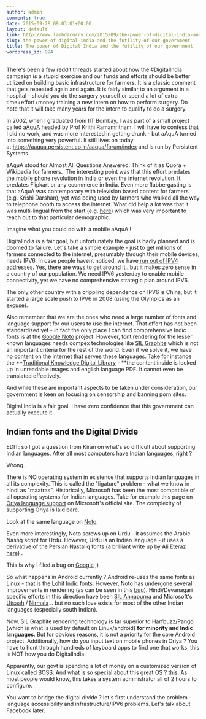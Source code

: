 ```yaml
---
author: admin
comments: true
date: 2015-09-28 09:03:01+00:00
layout: default
link: http://www.lambdacurry.com/2015/09/the-power-of-digital-india-and-the-futility-of-our-government/
slug: the-power-of-digital-india-and-the-futility-of-our-government
title: The power of Digital India and the futility of our government
wordpress_id: 924
---
```


There's been a few reddit threads started about how the #DigitalIndia campaign is a stupid exercise and our funds and efforts should be better utilized on building basic infrastructure for farmers. It is a classic comment that gets repeated again and again. It is fairly similar to an argument in a hospital - should you do the surgery yourself or spend a lot of extra time+effort+money training a new intern on how to perform surgery. Do note that it will take many years for the intern to qualify to do a surgery.

In 2002, when I graduated from IIT Bombay, I was part of a small project called a[AquA](https://en.wikipedia.org/wiki/Aaqua) headed by Prof Krithi Ramamritham. I will have to confess that I did no work, and was more interested in getting drunk - but aAquA turned into something very powerful. It still lives on today at https://aaqua.persistent.co.in/aaqua/forum/index and is run by Persistent Systems.

aAquA stood for Almost All Questions Answered. Think of it as Quora + Wikipedia for farmers.  The interesting point was that this effort predates the mobile phone revolution in India or even the internet revolution. It predates Flipkart or any ecommerce in India. Even more flabbergasting is that aAquA was contemporary with television based content for farmers (e.g. Krishi Darshan), yet was being used by farmers who walked all the way to telephone booth to access the internet. What did help a lot was that it was multi-lingual from the start (e.g. [here](https://aaqua.persistent.co.in/aaqua/forum/viewthread?thread=24242)) which was very important to reach out to that particular demographic.

Imagine what you could do with a mobile aAquA !

DigitalIndia is a fair goal, but unfortunately the goal is badly planned and is doomed to failure. Let's take a simple example - just to get millions of farmers connected to the internet, presumably through their mobile devices, needs IPV6. In case people havent noticed, we have[ run out of IPV4 addresses](http://www.theinquirer.net/inquirer/news/2427696/as-the-us-runs-out-of-ipv4-addresses-bt-confirms-uk-rollout-of-ipv6). Yes, there are ways to get around it.. but it makes zero sense in a country of our population. We need IPV6 yesterday to enable mobile connectivity, yet we have no comprehensive strategic plan around IPV6.

The only other country with a crippling dependence on IPV6 is China, but it started a large scale push to IPV6 in 2008 (using the Olympics as an [excuse](http://ipv6.com/articles/general/IPv6-Olympics-2008.htm)).

Also remember that we are the ones who need a large number of fonts and language support for our users to use the internet. That effort has not been standardized yet - in fact the only place I can find comprehensive Indic fonts is at the [Google Noto](https://www.google.com/get/noto/) project. However, font rendering for the lesser known languages needs compex technologies like [SIL Graphite](http://scripts.sil.org/cms/scripts/page.php?site_id=projects&item_id=graphite_aboutOT) which is not an important criteria for the rest of the world. Even if we solve it, we have no content on the internet that serves these languages. Take for instance the **[Traditional Knowledge Digital Library](https://en.wikipedia.org/wiki/Traditional_Knowledge_Digital_Library) - **the content inside is locked up in unreadable images and english language PDF. It cannot even be translated effectively.

And while these are important aspects to be taken under consideration, our government is keen on focusing on censorship and banning porn sites.

Digital India is a fair goal. I have zero confidence that this government can actually execute it.


## Indian fonts and the Digital Divide


EDIT: so I got a question from Kiran on what's so difficult about supporting Indian languages. After all most computers have Indian languages, right ?

Wrong.

There is NO operating system in existence that supports Indian languages in all its complexity. This is called the "ligature" problem - what we know in hindi as "maatras". Historically, Microsoft has been the most compatible of all operating systems for Indian languages. Take for example this page on [Oriya language support](http://www.microsoft.com/typography/OpenTypeDev/oriya/intro.htm) on Microsoft's official site. The complexity of supporting Oriya is laid bare.

Look at the same language on [Noto](https://www.google.com/get/noto/#sans-orya).

Even more interestingly, Noto screws up on Urdu - it assumes the Arabic Nashq script for Urdu. However, Urdu is an Indian language - it uses a derivative of the Persian Nastaliq fonts (a brilliant write up by Ali Eteraz [here](https://medium.com/@eteraz/the-death-of-the-urdu-script-9ce935435d90)) .

This is why I filed a bug on [Google](https://github.com/googlei18n/noto-fonts/issues/39) ;)

So what happens in Android currently ? Android re-uses the same fonts as Linux - that is the [Lohit Indic](https://en.wikipedia.org/wiki/Lohit_fonts) fonts. However, Noto has undergone several improvements in rendering (as can be seen in this [bug](https://github.com/googlei18n/noto-fonts/issues/474)). Hindi/Devanagari specific efforts in this direction have been [SIL Annapurna](http://software.sil.org/annapurna/) and Microsoft's [Utsaah](https://www.microsoft.com/typography/fonts/font.aspx?FMID=1811) / [Nirmala](https://en.wikipedia.org/wiki/Nirmala_UI) .. but no such love exists for most of the other Indian languages (especially south Indian).

Now, SIL Graphite rendering technology is far superior to Harfbuzz/Pango (which is what is used by default on Linux/android) **for minority and Indic languages**. But for obvious reasons, it is not a priority for the core Android project. Additionally, how do you input text on mobile phones in Oriya ? You have to hunt through hundreds of keyboard apps to find one that works. this is NOT how you do DigitalIndia.

Apparently, our govt is spending a lot of money on a customized version of Linux called BOSS. And what is so special about this great OS ? [this](http://wiki.bosslinux.in/wiki/index.php/Security). As most people would know, this takes a system administrator all of 2 hours to configure.

You want to bridge the digital divide ? let's first understand the problem - language accessibility and infrastructure/IPV6 problems. Let's talk about Facebook later.
